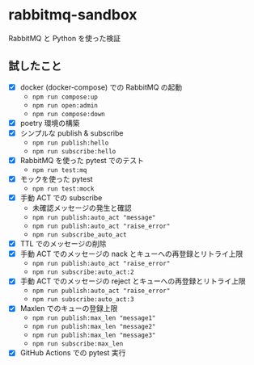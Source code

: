 # rabbitmq-sandbox
RabbitMQ と Python を使った検証

## 試したこと
- [x] docker (docker-compose) での RabbitMQ の起動
  - `npm run compose:up`
  - `npm run open:admin`
  - `npm run compose:down`
- [x] poetry 環境の構築
- [x] シンプルな publish & subscribe
  - `npm run publish:hello`
  - `npm run subscribe:hello`
- [x] RabbitMQ を使った pytest でのテスト
  - `npm run test:mq`
- [x] モックを使った pytest
  - `npm run test:mock`
- [x] 手動 ACT での subscribe
  - 未確認メッセージの発生と確認
  - `npm run publish:auto_act "message"`
  - `npm run publish:auto_act "raise_error"`
  - `npm run subscribe_auto_act`
- [x] TTL でのメッセージの削除
- [x] 手動 ACT でのメッセージの nack とキューへの再登録とリトライ上限
  - `npm run publish:auto_act "raise_error"`
  - `npm run subscribe:auto_act:2`
- [x] 手動 ACT でのメッセージの reject とキューへの再登録とリトライ上限
  - `npm run publish:auto_act "raise_error"`
  - `npm run subscribe:auto_act:3`
- [x] Maxlen でのキューの登録上限
  - `npm run publish:max_len "message1"`
  - `npm run publish:max_len "message2"`
  - `npm run publish:max_len "message3"`
  - `npm run subscribe:max_len`
- [x] GitHub Actions での pytest 実行
